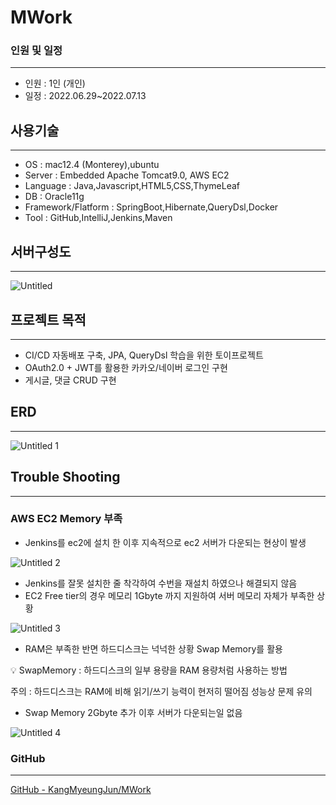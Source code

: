 # MWork

### 인원 및 일정

---

- 인원 : 1인 (개인)
- 일정 : 2022.06.29~2022.07.13

## 사용기술

---

- OS : mac12.4 (Monterey),ubuntu
- Server : Embedded Apache Tomcat9.0, AWS EC2
- Language : Java,Javascript,HTML5,CSS,ThymeLeaf
- DB : Oracle11g
- Framework/Flatform : SpringBoot,Hibernate,QueryDsl,Docker
- Tool : GitHub,IntelliJ,Jenkins,Maven

## 서버구성도

---

![Untitled](https://user-images.githubusercontent.com/83402586/178683057-121f4dee-dfef-43e5-b7df-1888827d7d79.png)

## 프로젝트 목적

---

- CI/CD 자동배포 구축, JPA, QueryDsl 학습을 위한 토이프로젝트
- OAuth2.0 + JWT를 활용한 카카오/네이버 로그인 구현
- 게시글, 댓글 CRUD 구현

## ERD

---

![Untitled 1](https://user-images.githubusercontent.com/83402586/178683044-4aa5cb41-67a6-463c-9d1f-a71d7597a388.png)

## Trouble Shooting

---

### AWS EC2 Memory 부족

- Jenkins를 ec2에 설치 한 이후 지속적으로 ec2 서버가 다운되는 현상이 발생

![Untitled 2](https://user-images.githubusercontent.com/83402586/178683050-2c4d328b-c35d-4c24-8f1c-e024467746d7.png)

- Jenkins를 잘못 설치한 줄 착각하여 수번을 재설치 하였으나 해결되지 않음
- EC2 Free tier의 경우 메모리 1Gbyte 까지 지원하여 서버 메모리 자체가 부족한 상황

![Untitled 3](https://user-images.githubusercontent.com/83402586/178683054-e84dbe7d-21aa-45ff-9fcd-ed2047f7dc15.png)

- RAM은 부족한 반면 하드디스크는 넉넉한 상황 Swap Memory를 활용

<aside>
💡 SwapMemory : 하드디스크의 일부 용량을 RAM 용량처럼 사용하는 방법

주의 : 하드디스크는 RAM에 비해 읽기/쓰기 능력이 현저히 떨어짐 성능상 문제 유의

</aside>

- Swap Memory 2Gbyte 추가 이후 서버가 다운되는일 없음

![Untitled 4](https://user-images.githubusercontent.com/83402586/178683055-17ed9a1a-d6c6-456d-acec-5d6fe74dd44b.png)

### GitHub

---

[GitHub - KangMyeungJun/MWork](https://github.com/KangMyeungJun/MWork)
